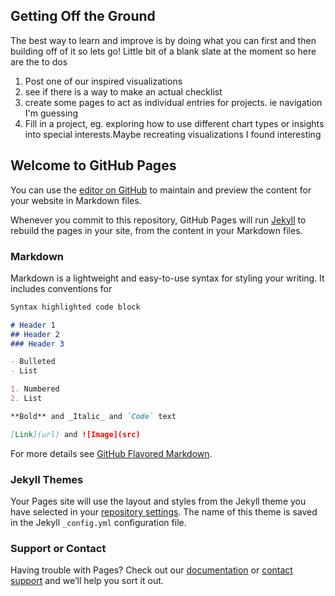 ## Getting Off the Ground

The best way to learn and improve is by doing what you can first and then building off of it so lets go!
Little bit of a blank slate at the moment so here are the to dos

1. Post one of our inspired visualizations 
2. see if there is a way to make an actual checklist
3. create some pages to act as individual entries for projects. ie navigation I'm guessing
4. Fill in a project, eg. exploring how to use different chart types or insights into special interests.Maybe recreating visualizations I found interesting

## Welcome to GitHub Pages

You can use the [editor on GitHub](https://github.com/EmmaHomme/datadventure/edit/master/README.md) to maintain and preview the content for your website in Markdown files.

Whenever you commit to this repository, GitHub Pages will run [Jekyll](https://jekyllrb.com/) to rebuild the pages in your site, from the content in your Markdown files.

### Markdown

Markdown is a lightweight and easy-to-use syntax for styling your writing. It includes conventions for

```markdown
Syntax highlighted code block

# Header 1
## Header 2
### Header 3

- Bulleted
- List

1. Numbered
2. List

**Bold** and _Italic_ and `Code` text

[Link](url) and ![Image](src)
```

For more details see [GitHub Flavored Markdown](https://guides.github.com/features/mastering-markdown/).

### Jekyll Themes

Your Pages site will use the layout and styles from the Jekyll theme you have selected in your [repository settings](https://github.com/EmmaHomme/datadventure/settings). The name of this theme is saved in the Jekyll `_config.yml` configuration file.

### Support or Contact

Having trouble with Pages? Check out our [documentation](https://help.github.com/categories/github-pages-basics/) or [contact support](https://github.com/contact) and we’ll help you sort it out.


